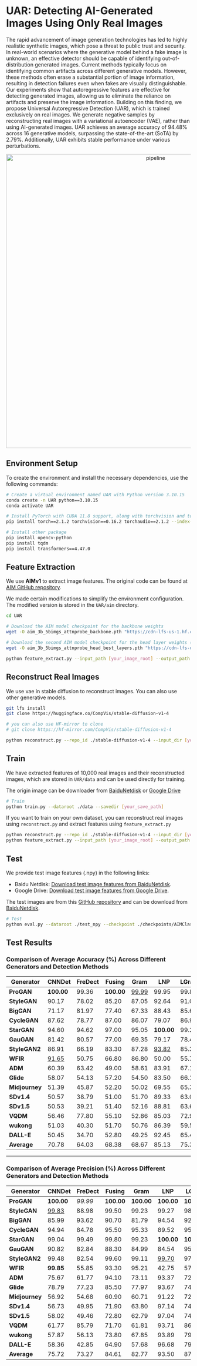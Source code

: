 # UAR: Detecting AI-Generated Images Using Only Real Images

The rapid advancement of image generation technologies has led to highly realistic synthetic images, which pose a threat to public trust and security. In real-world scenarios where the generative model behind a fake image is unknown, an effective detector should be capable of identifying out-of-distribution generated images. Current methods typically focus on identifying common artifacts across different generative models. However, these methods often erase a substantial portion of image information, resulting in detection failures even when fakes are visually distinguishable. Our experiments show that autoregressive features are effective for detecting generated images, allowing us to eliminate the reliance on artifacts and preserve the image information. Building on this finding, we propose Universal Autoregressive Detection (UAR), which is trained exclusively on real images. We generate negative samples by reconstructing real images with a variational autoencoder (VAE), rather than using AI-generated images. UAR achieves an average accuracy of 94.48% across 16 generative models, surpassing the state-of-the-art (SoTA) by 2.79%. Additionally, UAR exhibits stable performance under various perturbations.

<div style="text-align: center;">
  <img src="./figure/pipeline.jpg" alt="pipeline" width="800">
</div>


## Environment Setup

To create the environment and install the necessary dependencies, use the following commands:

```bash
# Create a virtual environment named UAR with Python version 3.10.15
conda create -n UAR python==3.10.15
conda activate UAR

# Install PyTorch with CUDA 11.8 support, along with torchvision and torchaudio
pip install torch==2.1.2 torchvision==0.16.2 torchaudio==2.1.2 --index-url https://download.pytorch.org/whl/cu118

# Install other package
pip install opencv-python
pip install tqdm
pip install transformers==4.47.0

```

## Feature Extraction
We use **AIMv1** to extract image features. The original code can be found at [AIM GitHub repository](https://github.com/apple/ml-aim).  

We made certain modifications to simplify the environment configuration. The modified version is stored in the `UAR/aim` directory.

```bash
cd UAR

# Download the AIM model checkpoint for the backbone weights
wget -O aim_3b_5bimgs_attnprobe_backbone.pth "https://cdn-lfs-us-1.hf.co/repos/1d/1f/1d1f735a636a3cee919e7ab99cb59ab0608b7194e5f6e3569464ab1f9fb28032/8475ce4e4b2b618403d267393f4fac00f614f3bad26b8389506e7762b394260a?response-content-disposition=inline%3B+filename*%3DUTF-8%27%27aim_3b_5bimgs_attnprobe_backbone.pth%3B+filename%3D%22aim_3b_5bimgs_attnprobe_backbone.pth%22%3B&Expires=1736735334&Policy=eyJTdGF0ZW1lbnQiOlt7IkNvbmRpdGlvbiI6eyJEYXRlTGVzc1RoYW4iOnsiQVdTOkVwb2NoVGltZSI6MTczNjczNTMzNH19LCJSZXNvdXJjZSI6Imh0dHBzOi8vY2RuLWxmcy11cy0xLmhmLmNvL3JlcG9zLzFkLzFmLzFkMWY3MzVhNjM2YTNjZWU5MTllN2FiOTljYjU5YWIwNjA4YjcxOTRlNWY2ZTM1Njk0NjRhYjFmOWZiMjgwMzIvODQ3NWNlNGU0YjJiNjE4NDAzZDI2NzM5M2Y0ZmFjMDBmNjE0ZjNiYWQyNmI4Mzg5NTA2ZTc3NjJiMzk0MjYwYT9yZXNwb25zZS1jb250ZW50LWRpc3Bvc2l0aW9uPSoifV19&Signature=cHgf-DbnZoeAEMH9BAhWmlIcn1gpgoxTjsKQ4BOUvole0rP5qIuJZFtYfLM3WUgGBo6PXXG777NVJhmYhzyNi%7EjrCQjkSMGHPi8Vhu0r40%7Em-A02qbQNqw517Wv%7ELkm-9QAvI7y6qPoEB2PIs4AocmVXYkrMGVxQYrmaUfAGiiAcaInXoIuAaJRChuRHZlbtIttpU7femSZUWTL206A15FYvbzJ965o5UtgLWSv6BoOHQvEiuZ1PiH%7ERHV4IbcfmbalLPhgZNL7dmrkDn-bXGHyXuM4buNSd7BNsNB3J2YbHjGbnxrajI4Bi-XVlAJ6uzJdIa8Ppxccp4-zU%7EX8GHw__&Key-Pair-Id=K24J24Z295AEI9"

# Download the second AIM model checkpoint for the head layer weights (best layers)
wget -O aim_3b_5bimgs_attnprobe_head_best_layers.pth "https://cdn-lfs-us-1.hf.co/repos/1d/1f/1d1f735a636a3cee919e7ab99cb59ab0608b7194e5f6e3569464ab1f9fb28032/ad380e16491c30513e7bae84e7b7569272f46b3989e87011ee2574e4bc775586?response-content-disposition=inline%3B+filename*%3DUTF-8%27%27aim_3b_5bimgs_attnprobe_head_best_layers.pth%3B+filename%3D%22aim_3b_5bimgs_attnprobe_head_best_layers.pth%22%3B&Expires=1736735395&Policy=eyJTdGF0ZW1lbnQiOlt7IkNvbmRpdGlvbiI6eyJEYXRlTGVzc1RoYW4iOnsiQVdTOkVwb2NoVGltZSI6MTczNjczNTM5NX19LCJSZXNvdXJjZSI6Imh0dHBzOi8vY2RuLWxmcy11cy0xLmhmLmNvL3JlcG9zLzFkLzFmLzFkMWY3MzVhNjM2YTNjZWU5MTllN2FiOTljYjU5YWIwNjA4YjcxOTRlNWY2ZTM1Njk0NjRhYjFmOWZiMjgwMzIvYWQzODBlMTY0OTFjMzA1MTNlN2JhZTg0ZTdiNzU2OTI3MmY0NmIzOTg5ZTg3MDExZWUyNTc0ZTRiYzc3NTU4Nj9yZXNwb25zZS1jb250ZW50LWRpc3Bvc2l0aW9uPSoifV19&Signature=aoiJnBb9eb8CkZVuAfrj5y3is8crP8F3grLjRXL7hRUq6spO5N0wk3gj2xa%7EJFRF4tKs9vm2a9UJtWQ2qUA9yGAL9xLgom-ZWXNClkDMwR1kndAKxEDdLg9aqtvgGZsXLo5NaCYy3TiU7epsaDvDDiFUhMA8xuJPfSYmZbmDzDg-%7ELvVVjOgAgbFQs4vErSpBkxAX%7EPUV-O86dQ5KmV19iqV6ygZ-DVp6UvPjq42%7ERhgpAkh-Lms0EMqs8CeoWvMud-ydKduyn46X7lBhZnkZRSCdkuisoUX1PVpFOALOC7H0cVmLpzJMYdlcwDgkjE7cnKS4bLaa6IRq5TXHX%7EUaQ__&Key-Pair-Id=K24J24Z295AEI9"

python feature_extract.py --input_path [your_image_root] --output_path [your_npy_root] --backbone_ckpt_path ./aim_3b_5bimgs_attnprobe_backbone.pth --head_ckpt_path ./aim_3b_5bimgs_attnprobe_head_best_layers.pth
```

## Reconstruct Real Images
We use vae in stable diffusion to reconstruct images. You can also use other generative models.
```bash
git lfs install
git clone https://huggingface.co/CompVis/stable-diffusion-v1-4

# you can also use HF-mirror to clone
# git clone https://hf-mirror.com/CompVis/stable-diffusion-v1-4

python reconstruct.py --repo_id ./stable-diffusion-v1-4 --input_dir [your_real_image] --output_dir [your_reconstruct_dir]
```

## Train
We have extracted features of 10,000 real images and their reconstructed images, which are stored in `UAR/data` and can be used directly for training. 

The origin image can be downloader from [BaiduNetdisk](https://pan.baidu.com/s/1secHnpVj0_a82vP17MCClQ?pwd=nw1h) or [Google Drive](https://drive.google.com/file/d/146GQNq3zrLIApzDFvEXx9xRc0iFC2mGs/view?usp=drive_link)
```bash
# Train
python train.py --dataroot ./data --savedir [your_save_path]
```

If you want to train on your own dataset, you can reconstruct real images using `reconstruct.py` and extract features using `feature_extract.py`
```bash
python reconstruct.py --repo_id ./stable-diffusion-v1-4 --input_dir [your_real_image_dir] --output_dir [your_reconstruct_image_dir]
python feature_extract.py --input_path [your_image_root] --output_path [your_npy_root] --backbone_ckpt_path ./aim_3b_5bimgs_attnprobe_backbone.pth --head_ckpt_path ./aim_3b_5bimgs_attnprobe_head_best_layers.pth
```

## Test
We provide test image features (.npy) in the following links:
- Baidu Netdisk: [Download test image features from BaiduNetdisk](https://pan.baidu.com/s/1SpfSLDlJ-qOIbh1yVK6bww?pwd=i8y9).
- Google Drive: [Download test image features from Google Drive](https://drive.google.com/file/d/1fkmqJXeliXSw8U_8vf16TXwoKA6CyyvA/view?usp=drive_link).

The test images are from this [GitHub repository](https://github.com/Ekko-zn/AIGCDetectBenchmark) and can be download from [BaiduNetdisk](https://pan.baidu.com/s/1dZz7suD-X5h54wCC9SyGBA?pwd=l30u#list/path=%2F).

```bash
# Test
python eval.py --dataroot ./test_npy --checkpoint ./checkpoints/AIMClassifier/epoch_0_model.pth
```

## Test Results
### Comparison of Average Accuracy (%) Across Different Generators and Detection Methods

| Generator     | CNNDet | FreDect | Fusing | Gram   | LNP    | LGrad  | DIRE   | UnivFD | PatCra | NPR    | UAR    |
|---------------|--------|---------|--------|--------|--------|--------|--------|--------|--------|--------|--------|
| **ProGAN**    | **100.00** | 99.36  | **100.00** | <u>99.99<u> | 99.95  | 99.83  | 52.75  | 99.81  | **100.00** | 99.79  | 92.24  |
| **StyleGAN**  | 90.17   | 78.02  | 85.20  | 87.05  | 92.64  | 91.08  | 51.31  | 84.93  | 92.77  | **97.85** | <u>95.50<u> |
| **BigGAN**    | 71.17   | 81.97  | 77.40  | 67.33  | 88.43  | 85.62  | 49.70  | 95.08  | <u>95.80<u> | 84.35  | **95.67** |
| **CycleGAN**  | 87.62   | 78.77  | 87.00  | 86.07  | 79.07  | 86.94  | 49.58  | **98.33** | 70.17  | 96.10  | <u>98.35<u> |
| **StarGAN**   | 94.60   | 94.62  | 97.00  | 95.05  | **100.00** | 99.27  | 46.72  | 95.75  | <u>99.97<u> | 99.35  | 97.15  |
| **GauGAN**    | 81.42   | 80.57  | 77.00  | 69.35  | 79.17  | 78.46  | 51.23  | **99.47** | 71.58  | 82.50  | <u>93.72<u> |
| **StyleGAN2** | 86.91   | 66.19  | 83.30  | 87.28  | <u>93.82<u> | 85.32  | 51.72  | 74.96  | 89.55  | **98.52** | 94.65  |
| **WFIR**      | <u>91.65<u> | 50.75  | 66.80  | 86.80  | 50.00  | 55.70  | 53.30  | 86.90  | 85.80  | 51.20  | **97.10** |
| **ADM**       | 60.39   | 63.42  | 49.00  | 58.61  | 83.91  | 67.15  | **98.25** | 66.87  | 82.17  | 86.50  | <u>90.42<u> |
| **Glide**     | 58.07   | 54.13  | 57.20  | 54.50  | 83.50  | 66.11  | 92.42  | 62.46  | 83.79  | **95.47** | <u>93.57<u> |
| **Midjourney**| 51.39   | 45.87  | 52.20  | 50.02  | 69.55  | 65.35  | 89.45  | 56.13  | <u>90.12<u> | **91.51** | 77.09  |
| **SDv1.4**    | 50.57   | 38.79  | 51.00  | 51.70  | 89.33  | 63.02  | 91.24  | 63.66  | 95.38  | <u>97.07<u> | **99.32** |
| **SDv1.5**    | 50.53   | 39.21  | 51.40  | 52.16  | 88.81  | 63.67  | 91.63  | 63.49  | 95.30  | <u>96.86<u> | **99.18** |
| **VQDM**      | 56.46   | 77.80  | 55.10  | 52.86  | 85.03  | 72.99  | 91.90  | 85.31  | 88.91  | <u>95.31<u> | **99.11** |
| **wukong**    | 51.03   | 40.30  | 51.70  | 50.76  | 86.39  | 59.55  | 90.90  | 70.93  | 91.07  | <u>96.38<u> | **99.36** |
| **DALL-E**    | 50.45   | 34.70  | 52.80  | 49.25  | 92.45  | 65.45  | <u>92.45<u> | 50.75  | 96.60  | **98.25** | 89.29  |
| **Average**   | 70.78   | 64.03  | 68.38  | 68.67  | 85.13  | 75.34  | 71.53  | 78.43  | 89.31  | <u>91.69<u> | **94.48** |

---

### Comparison of Average Precision (%) Across Different Generators and Detection Methods

| Generator     | CNNDet | FreDect | Fusing | Gram   | LNP    | LGrad  | DIRE   | UnivFD | PatCra | NPR    | UAR    |
|---------------|--------|---------|--------|--------|--------|--------|--------|--------|--------|--------|--------|
| **ProGAN**    | **100.00** | _99.99_  | **100.00** | **100.00** | **100.00**  | **100.00**  | 58.79  | **100.00** | **100.00** | <u>99.99<u>  | 99.96  |
| **StyleGAN**  | <u>99.83<u> | 88.98  | 99.50  | 99.23  | 99.27  | 98.31  | 56.68  | 97.56  | 98.96  | **99.92** | 99.75  |
| **BigGAN**    | 85.99   | 93.62  | 90.70  | 81.79  | 94.54  | 92.93  | 46.91  | 99.27  | <u>99.42<u>  | 87.80  | **99.84** |
| **CycleGAN**  | 94.94   | 84.78  | 95.50  | 95.33  | 89.52  | 95.01  | 50.03  | <u>99.80<u>  | 85.26  | 98.45  | **99.93** |
| **StarGAN**   | 99.04   | 99.49  | 99.80  | 99.23  | **100.00** | **100.00** | 40.64  | 99.37  | **100.00** | <u>99.94<u>  | 99.94  |
| **GauGAN**    | 90.82   | 82.84  | 88.30  | 84.99  | 84.54  | 95.43  | 47.34  | **99.98**  | 81.33  | 85.49  | <u>99.88<u> |
| **StyleGAN2** | 99.48   | 82.54  | 99.60  | 99.11  | <u>99.70<u> | 97.89  | 58.03  | 97.90  | 97.74  | **99.99** | 99.21  |
| **WFIR**      | **99.85** | 55.85  | 93.30  | 95.21  | 42.75  | 57.99  | 59.02  | 96.73  | 95.26  | 67.44  | <u>99.67<u> |
| **ADM**       | 75.67   | 61.77  | 94.10  | 73.11  | 93.37  | 72.95  | **99.99** | 88.52  | 90.91  | 92.57  | <u>98.77<u> |
| **Glide**     | 78.79   | 77.23  | 85.50  | 77.97  | 93.67  | 74.42  | **99.55** | 83.96  | 96.17  | <u>96.46<u> | 99.36  |
| **Midjourney**| 56.92   | 54.68  | 60.90  | 60.71  | 91.22  | 72.99  | 96.59  | 78.29  | <u>97.15<u>  | **99.79** | 96.21  |
| **SDv1.4**    | 56.73   | 49.95  | 71.90  | 63.80  | 97.14  | 74.01  | 96.16  | 80.46  | 99.28  | <u>97.56<u> | **99.99** |
| **SDv1.5**    | 58.02   | 49.46  | 72.80  | 62.79  | 97.04  | 74.68  | 96.60  | 80.40  | 99.17  | <u>97.32<u> | **99.98** |
| **VQDM**      | 61.77   | 85.79  | 71.70  | 61.81  | 93.71  | 86.28  | 96.23  | 91.18  | 91.68  | <u>99.76<u> | **99.97** |
| **wukong**    | 57.87   | 56.13  | 73.80  | 67.85  | 93.89  | 79.51  | 96.28  | 85.46  | 98.01  | <u>97.97<u> | **99.99** |
| **DALL-E**    | 58.36   | 42.85  | 64.90  | 57.68  | 96.68  | 79.15  | _94.53_ | 78.18  | 99.34  | **99.96** | 99.02  |
| **Average**   | 75.72   | 73.27  | 84.61  | 82.77  | 93.50  | 87.11  | 79.55  | 93.94  | 96.83  | <u>97.72<u> | **99.46** |













